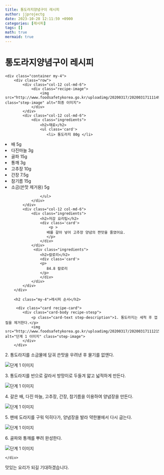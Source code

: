 ```yaml
---
title: 통도라지양념구이 레시피
author: jjprojectg
date: 2023-10-28 12:11:59 +0900
categories: [레시피]
tags: []
math: true
mermaid: true
---
```

<meta name="og:type" content="website" />
<meta charset="UTF-8">
    <div class="header">
        <h1>통도라지양념구이 레시피</h1>
    </div>

    <div class="container my-4">
        <div class="row">
            <div class="col-12 col-md-6">
                <div class="recipe-image">
                    <img src="http://www.foodsafetykorea.go.kr/uploadimg/20200317/20200317111149_1584411109361.JPG" class="step-image" alt="최종 이미지">
                </div>
            </div>
            <div class="col-12 col-md-6">
                <div class="ingredients">
                    <h2>재료</h2>
                    <ul class='card'>
                       <li> 통도라지 80g </li>
<li>  배 5g </li>
<li>  다진마늘 3g </li>
<li>  골파 15g </li>
<li>  통깨 3g </li>
<li>  고추장 10g </li>
<li>  간장 7.5g </li>
<li>  참기름 15g </li>
<li>  소금(쓴맛 제거용) 5g </li>

                    </ul>
                </div>
            </div>
            <div class="col-12 col-md-6">
                <div class="ingredients">
                    <h2>저감 요리팁</h2>
                    <div class='card'> 
                        <p >
                       배를 갈아 넣어 고추장 양념의 짠맛을 줄였어요.
                       </p>
                    </div>
                </div>
                 <div class="ingredients">
                    <h2>칼로리</h2>
                    <div class='card'> 
                    <p>
                       84.8 칼로리
                    </p>
                    </div>
                </div>
            </div>
        </div>

        <h2 class="my-4">레시피 순서</h2>

         <div class="card recipe-card">
            <div class="card-body recipe-stesp">
                <p class="card-text step-description">1. 통도라지는 세척 후 껍질을 제거한다.</p>
                <img src="http://www.foodsafetykorea.go.kr/uploadimg/20200317/20200317111215_1584411135789.JPG" alt="단계 1 이미지" class="step-image">
            </div>
        </div>

  <div class="card recipe-card">
            <div class="card-body recipe-stesp">
                <p class="card-text step-description">2. 통도라지를 소금물에 담궈 쓴맛을 우려낸 후 물기를 없앤다.</p>
                <img src="http://www.foodsafetykorea.go.kr/uploadimg/20200317/20200317111232_1584411152216.JPG" alt="단계 1 이미지" class="step-image">
            </div>
        </div>

  <div class="card recipe-card">
            <div class="card-body recipe-stesp">
                <p class="card-text step-description">3. 통도라지를 반으로 갈라서 방망이로 두들겨 얇고 넓적하게 만든다.</p>
                <img src="http://www.foodsafetykorea.go.kr/uploadimg/20200317/20200317111243_1584411163658.JPG" alt="단계 1 이미지" class="step-image">
            </div>
        </div>

  <div class="card recipe-card">
            <div class="card-body recipe-stesp">
                <p class="card-text step-description">4. 갈은 배, 다진 마늘, 고추장, 간장, 참기름을 이용하여 양념장을 만든다.</p>
                <img src="http://www.foodsafetykorea.go.kr/uploadimg/20200317/20200317111257_1584411177229.JPG" alt="단계 1 이미지" class="step-image">
            </div>
        </div>

  <div class="card recipe-card">
            <div class="card-body recipe-stesp">
                <p class="card-text step-description">5. 팬에 도라지를 구워 익히다가, 양념장을 발라 약한불에서 다시 굽는다.</p>
                <img src="http://www.foodsafetykorea.go.kr/uploadimg/20200317/20200317111307_1584411187876.JPG" alt="단계 1 이미지" class="step-image">
            </div>
        </div>

  <div class="card recipe-card">
            <div class="card-body recipe-stesp">
                <p class="card-text step-description">6. 골파와 통깨를 뿌려 완성한다.</p>
                <img src="http://www.foodsafetykorea.go.kr/uploadimg/20200317/20200317111322_1584411202069.JPG" alt="단계 1 이미지" class="step-image">
            </div>
        </div>


       
    </div>
 맛있는 요리가 되길 기대하겠습니다.
